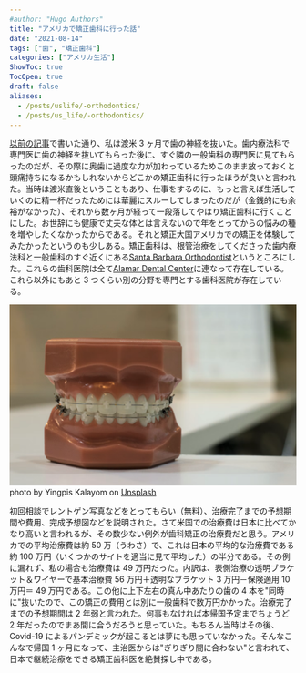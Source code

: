 ```yaml
---
#author: "Hugo Authors"
title: "アメリカで矯正歯科に行った話"
date: "2021-08-14"
tags: ["歯", "矯正歯科"]
categories: ["アメリカ生活"]
ShowToc: true
TocOpen: true
draft: false
aliases:
  - /posts/uslife/-orthodontics/
  - /posts/us_life/-orthodontics/
---
```


[以前の記事](https://www.yusaito.com/blog/posts/us-life/root-canal-treatment/)で書いた通り、私は渡米 3 ヶ月で歯の神経を抜いた。歯内療法科で専門医に歯の神経を抜いてもらった後に、すぐ隣の一般歯科の専門医に見てもらったのだが、その際に奥歯に過度な力が加わっているためこのまま放っておくと頭痛持ちになるかもしれないからどこかの矯正歯科に行ったほうが良いと言われた。当時は渡米直後ということもあり、仕事をするのに、もっと言えば生活していくのに精一杯だったためには華麗にスルーしてしまったのだが（金銭的にも余裕がなかった）、それから数ヶ月が経って一段落してやはり矯正歯科に行くことにした。お世辞にも健康で丈夫な体とは言えないので年をとってからの悩みの種を増やしたくなかったからである。それと矯正大国アメリカでの矯正を体験してみたかったというのも少しある。矯正歯科は、根管治療をしてくださった歯内療法科と一般歯科のすぐ近くにある[Santa Barbara Orthodontist](http://www.sborthodontics.com/)というところにした。これらの歯科医院は全て[Alamar Dental Center](https://www.google.com/maps/place/%E3%82%A2%E3%83%A9%E3%83%9E%E3%83%BC%E3%83%BB%E3%83%87%E3%83%B3%E3%82%BF%E3%83%AB%E3%83%BB%E3%82%BB%E3%83%B3%E3%82%BF%E3%83%BC/@34.4389881,-119.7240706,15z/data=!4m5!3m4!1s0x0:0xdc20bbc76f41883c!8m2!3d34.4390077!4d-119.7240401)に連なって存在している。これら以外にもあと 3 つくらい別の分野を専門とする歯科医院が存在している。

![](images/2022-03-31-22-55-49.png)
photo by Yingpis Kalayom on [Unsplash](https://unsplash.com/)

初回相談でレントゲン写真などをとってもらい（無料）、治療完了までの予想期間や費用、完成予想図などを説明された。さて米国での治療費は日本に比べてかなり高いと言われるが、その数少ない例外が歯科矯正の治療費だと思う。アメリカでの平均治療費は約 50 万（うわさ）で、これは日本の平均的な治療費である約 100 万円（いくつかのサイトを適当に見て平均した）の半分である。その例に漏れず、私の場合も治療費は 49 万円だった。内訳は、表側治療の透明ブラケット＆ワイヤーで基本治療費 56 万円＋透明なブラケット 3 万円－保険適用 10 万円＝ 49 万円である。この他に上下左右の真ん中あたりの歯の 4 本を"同時に"抜いたので、この矯正の費用とは別に一般歯科で数万円かかった。治療完了までの予想期間は 2 年弱と言われた。何事もなければ本帰国予定までちょうど 2 年だったのでまあ間に合うだろうと思っていた。もちろん当時はその後、Covid-19 によるパンデミックが起こるとは夢にも思っていなかった。そんなこんなで帰国 1 ヶ月になって、主治医からは"ぎりぎり間に合わない"と言われて、日本で継続治療をできる矯正歯科医を絶賛探し中である。
